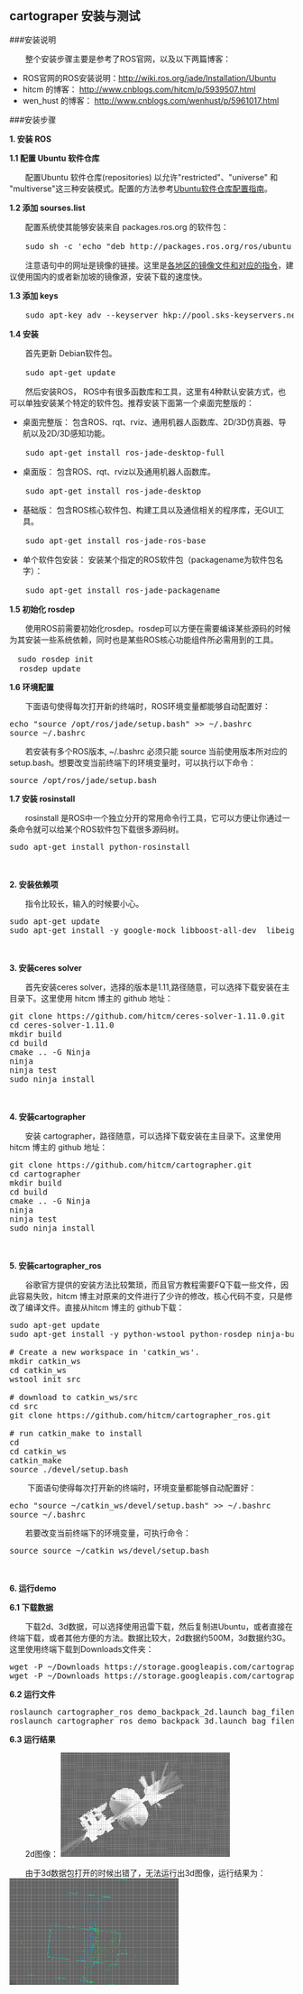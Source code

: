 ## cartograper 安装与测试

###安装说明

　　整个安装步骤主要是参考了ROS官网，以及以下两篇博客：
	
* ROS官网的ROS安装说明：<http://wiki.ros.org/jade/Installation/Ubuntu>
* hitcm 的博客： <http://www.cnblogs.com/hitcm/p/5939507.html>
* wen_hust 的博客： <http://www.cnblogs.com/wenhust/p/5961017.html>

###安装步骤

**1. 安装 ROS**

**1.1 配置 Ubuntu 软件仓库**

　　配置Ubuntu 软件仓库(repositories) 以允许"restricted"、"universe" 和 "multiverse"这三种安装模式。配置的方法参考[Ubuntu软件仓库配置指南](https://help.ubuntu.com/community/Repositories/Ubuntu)。
　　

**1.2 添加 sourses.list**

　　配置系统使其能够安装来自 packages.ros.org 的软件包：
<pre>
　　sudo sh -c 'echo "deb http://packages.ros.org/ros/ubuntu $(lsb_release -sc) main" > /etc/apt/sources.list.d/ros-latest.list'
</pre>
　　注意语句中的网址是镜像的链接。这里是[各地区的镜像文件和对应的指令](http://wiki.ros.org/ROS/Installation/UbuntuMirrors)，建议使用国内的或者新加坡的镜像源，安装下载的速度快。

**1.3 添加 keys**

<pre>
　　sudo apt-key adv --keyserver hkp://pool.sks-keyservers.net --recv-key 0xB01FA116
</pre>

**1.4 安装**

　　首先更新 Debian软件包。
<pre>
　　sudo apt-get update
</pre>
　　然后安装ROS， ROS中有很多函数库和工具，这里有4种默认安装方式，也可以单独安装某个特定的软件包。推荐安装下面第一个桌面完整版的：

* 桌面完整版： 包含ROS、rqt、rviz、通用机器人函数库、2D/3D仿真器、导航以及2D/3D感知功能。
<pre>
　　sudo apt-get install ros-jade-desktop-full
</pre>

* 桌面版： 包含ROS、rqt、rviz以及通用机器人函数库。
<pre>
　　sudo apt-get install ros-jade-desktop
</pre>

* 基础版： 包含ROS核心软件包、构建工具以及通信相关的程序库，无GUI工具。
<pre>
　　sudo apt-get install ros-jade-ros-base
</pre>

* 单个软件包安装： 安装某个指定的ROS软件包（packagename为软件包名字）：
<pre>
　　sudo apt-get install ros-jade-packagename
</pre>

**1.5 初始化 rosdep**

　　使用ROS前需要初始化rosdep。rosdep可以方便在需要编译某些源码的时候为其安装一些系统依赖，同时也是某些ROS核心功能组件所必需用到的工具。
<pre>
　sudo rosdep init
  rosdep update
</pre>

**1.6 环境配置**

　　下面语句使得每次打开新的终端时，ROS环境变量都能够自动配置好：
<pre>
echo "source /opt/ros/jade/setup.bash" >> ~/.bashrc
source ~/.bashrc
</pre>
　　若安装有多个ROS版本, ~/.bashrc 必须只能 source 当前使用版本所对应的 setup.bash。想要改变当前终端下的环境变量时，可以执行以下命令：
<pre>
source /opt/ros/jade/setup.bash
</pre>

**1.7 安装 rosinstall**

　　rosinstall 是ROS中一个独立分开的常用命令行工具，它可以方便让你通过一条命令就可以给某个ROS软件包下载很多源码树。
<pre>
sudo apt-get install python-rosinstall
</pre>
　

**2. 安装依赖项**

　　指令比较长，输入的时候要小心。
<pre>
sudo apt-get update
sudo apt-get install -y google-mock libboost-all-dev  libeigen3-dev libgflags-dev libgoogle-glog-dev liblua5.2-dev libprotobuf-dev  libsuitesparse-dev libwebp-dev ninja-build protobuf-compiler python-sphinx  ros-indigo-tf2-eigen libatlas-base-dev libsuitesparse-dev liblapack-dev
</pre>
　

**3. 安装ceres solver**

　　首先安装ceres solver，选择的版本是1.11,路径随意，可以选择下载安装在主目录下。这里使用 hitcm 博主的 github 地址：
<pre>
git clone https://github.com/hitcm/ceres-solver-1.11.0.git
cd ceres-solver-1.11.0
mkdir build
cd build
cmake .. -G Ninja
ninja
ninja test
sudo ninja install
</pre>
　

**4. 安装cartographer**

　　安装 cartographer，路径随意，可以选择下载安装在主目录下。这里使用 hitcm 博主的 github 地址：
<pre>
git clone https://github.com/hitcm/cartographer.git
cd cartographer
mkdir build
cd build
cmake .. -G Ninja
ninja
ninja test
sudo ninja install
</pre>
　

**5. 安装cartographer_ros**

　　谷歌官方提供的安装方法比较繁琐，而且官方教程需要FQ下载一些文件，因此容易失败，hitcm 博主对原来的文件进行了少许的修改，核心代码不变，只是修改了编译文件。直接从hitcm 博主的 github下载：
<pre>
sudo apt-get update
sudo apt-get install -y python-wstool python-rosdep ninja-build

# Create a new workspace in 'catkin_ws'.
mkdir catkin_ws
cd catkin_ws
wstool init src

# download to catkin_ws/src
cd src
git clone https://github.com/hitcm/cartographer_ros.git

# run catkin_make to install
cd
cd catkin_ws
catkin_make
source ./devel/setup.bash
</pre>
　　 下面语句使得每次打开新的终端时，环境变量都能够自动配置好：
<pre>
echo "source ~/catkin_ws/devel/setup.bash" >> ~/.bashrc
source ~/.bashrc
</pre>
　　若要改变当前终端下的环境变量，可执行命令：
<pre>
source source ~/catkin_ws/devel/setup.bash
</pre>
　

**6. 运行demo**

**6.1 下载数据**

　　下载2d、3d数据，可以选择使用迅雷下载，然后复制进Ubuntu，或者直接在终端下载，或者其他方便的方法。数据比较大，2d数据约500M，3d数据约3G。这里使用终端下载到Downloads文件夹：
<pre>
wget -P ~/Downloads https://storage.googleapis.com/cartographer-public-data/bags/backpack_2d/cartographer_paper_deutsches_museum.bag
wget -P ~/Downloads https://storage.googleapis.com/cartographer-public-data/bags/backpack_3d/cartographer_3d_deutsches_museum.bag
</pre>

**6.2 运行文件**

<pre>
roslaunch cartographer_ros demo_backpack_2d.launch bag_filename:=${HOME}/Downloads/cartographer_paper_deutsches_museum.bag
roslaunch cartographer_ros demo_backpack_3d.launch bag_filename:=${HOME}/Downloads/cartographer_3d_deutsches_museum.bag
</pre>

**6.3 运行结果**

　　2d图像：
<img src="https://raw.githubusercontent.com/liaohl25/MarkdownImg/master/res/2d.PNG" width="300" alt="configure"/>

　　由于3d数据包打开的时候出错了，无法运行出3d图像，运行结果为：
<img src="https://raw.githubusercontent.com/liaohl25/MarkdownImg/master/res/3d.PNG" width="300" alt="configure"/>




